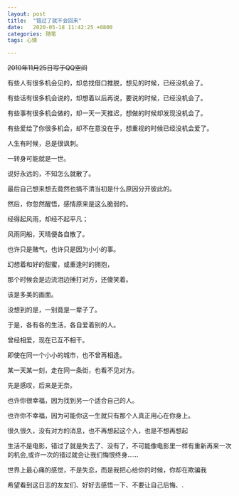 ```yaml
---
layout: post
title:  "错过了就不会回来"
date:   2020-05-18 11:42:25 +0800
categories: 随笔
tags: 心情

---
```

~~2010年11月25日写于QQ空间~~

有些人有很多机会见的，却总找借口推脱，想见的时候，已经没机会了。 

有些话有很多机会说的，却想着以后再说，要说的时候，已经没机会了。

有些事有很多机会做的，却一天一天推迟，想做的时候却发现没机会了。 

有些爱给了你很多机会，却不在意没在乎，想重视的时候已经没机会爱了。 

人生有时候，总是很讽刺。 

一转身可能就是一世。 

说好永远的，不知怎么就散了。 

最后自己想来想去竟然也搞不清当初是什么原因分开彼此的。 

然后，你忽然醒悟，感情原来是这么脆弱的。 

经得起风雨，却经不起平凡； 

风雨同船，天晴便各自散了。 

也许只是赌气，也许只是因为小小的事。 

幻想着和好的甜蜜，或重逢时的拥抱， 

那个时候会是边流泪边捶打对方，还傻笑着。 

该是多美的画面。 

没想到的是，一别竟是一辈子了。 

于是，各有各的生活，各自爱着别的人。 

曾经相爱，现在已互不相干。 

即使在同一个小小的城市，也不曾再相逢。 

某一天某一刻，走在同一条街，也看不见对方。 

先是感叹，后来是无奈。 

也许你很幸福，因为找到另一个适合自己的人。 

也许你不幸福，因为可能你这一生就只有那个人真正用心在你身上。 

很久很久，没有对方的消息，也不再想起这个人，也是不想再想起 

生活不是电影，错过了就是失去了、没有了，不可能像电影里一样有重新再来一次的机会,或许一次的错过就会让我们悔恨终身…… 

世界上最心痛的感觉，不是失恋，而是我把心给你的时候，你却在欺骗我

希望看到这日志的友友们、好好去感悟一下、不要让自己后悔、.  


 
